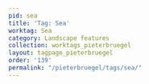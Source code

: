 ```yaml
---
pid: sea
title: 'Tag: Sea'
worktag: Sea
category: Landscape features
collection: worktags_pieterbruegel
layout: tagpage_pieterbruegel
order: '139'
permalink: "/pieterbruegel/tags/sea/"
---
```

